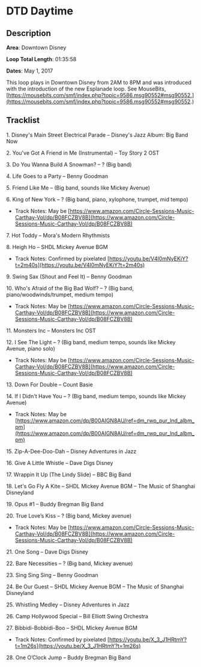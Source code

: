 # DTD Daytime

## Description

**Area**: Downtown Disney

**Loop Total Length**: 01:35:58

**Dates**: May 1, 2017

This loop plays in Downtown Disney from 2AM to 8PM and was introduced with the introduction of the new Esplanade loop. See MouseBits, [https://mousebits.com/smf/index.php?topic=9586.msg90552#msg90552.](https://mousebits.com/smf/index.php?topic=9586.msg90552#msg90552.)

## Tracklist

1\. Disney's Main Street Electrical Parade – Disney's Jazz Album: Big Band Now



2\. You've Got A Friend in Me (Instrumental) – Toy Story 2 OST



3\. Do You Wanna Build A Snowman? – ? (Big band)



4\. Life Goes to a Party – Benny Goodman



5\. Friend Like Me – (Big band, sounds like Mickey Avenue)



6\. King of New York – ? (Big band, piano, xylophone, trumpet, mid tempo)

- Track Notes: May be [https://www.amazon.com/Circle-Sessions-Music-Carthay-Vol/dp/B08FCZBV8B](https://www.amazon.com/Circle-Sessions-Music-Carthay-Vol/dp/B08FCZBV8B)

7\. Hot Toddy – Mora's Modern Rhythmists



8\. Heigh Ho – SHDL Mickey Avenue BGM

- Track Notes: Confirmed by pixelated [https://youtu.be/V4I0mNyEKiY?t=2m40s](https://youtu.be/V4I0mNyEKiY?t=2m40s)

9\. Swing Sax (Shout and Feel It) – Benny Goodman



10\. Who's Afraid of the Big Bad Wolf? – ? (Big band, piano/woodwinds/trumpet, medium tempo)

- Track Notes: May be [https://www.amazon.com/Circle-Sessions-Music-Carthay-Vol/dp/B08FCZBV8B](https://www.amazon.com/Circle-Sessions-Music-Carthay-Vol/dp/B08FCZBV8B)

11\. Monsters Inc – Monsters Inc OST



12\. I See The Light – ? (Big band, medium tempo, sounds like Mickey Avenue, piano solo)

- Track Notes: May be [https://www.amazon.com/Circle-Sessions-Music-Carthay-Vol/dp/B08FCZBV8B](https://www.amazon.com/Circle-Sessions-Music-Carthay-Vol/dp/B08FCZBV8B)

13\. Down For Double – Count Basie



14\. If I Didn't Have You – ? (Big band, medium tempo, sounds like Mickey Avenue)

- Track Notes: May be [https://www.amazon.com/dp/B00AIGN8AU/ref=dm_rwp_pur_lnd_albm_pm](https://www.amazon.com/dp/B00AIGN8AU/ref=dm_rwp_pur_lnd_albm_pm)

15\. Zip-A-Dee-Doo-Dah – Disney Adventures in Jazz



16\. Give A Little Whistle – Dave Digs Disney



17\. Wrappin It Up (The Lindy Slide) – BBC Big Band



18\. Let's Go Fly A Kite – SHDL Mickey Avenue BGM – The Music of Shanghai Disneyland



19\. Opus #1 – Buddy Bregman Big Band



20\. True Love’s Kiss – ? (Big band, Mickey avenue)

- Track Notes: May be [https://www.amazon.com/Circle-Sessions-Music-Carthay-Vol/dp/B08FCZBV8B](https://www.amazon.com/Circle-Sessions-Music-Carthay-Vol/dp/B08FCZBV8B)

21\. One Song – Dave Digs Disney



22\. Bare Necessities – ? (Big band, Mickey avenue)



23\. Sing Sing Sing – Benny Goodman



24\. Be Our Guest – SHDL Mickey Avenue BGM – The Music of Shanghai Disneyland



25\. Whistling Medley – Disney Adventures in Jazz



26\. Camp Hollywood Special – Bill Elliott Swing Orchestra



27\. Bibbidi-Bobbidi-Boo – SHDL Mickey Avenue BGM

- Track Notes: Confirmed by pixelated [https://youtu.be/X_3_J1HRtmY?t=1m26s](https://youtu.be/X_3_J1HRtmY?t=1m26s)

28\. One O’Clock Jump – Buddy Bregman Big Band


